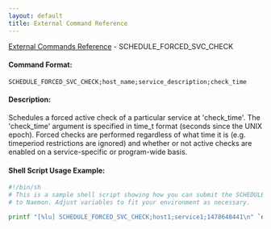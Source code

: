 ```yaml
---
layout: default
title: External Command Reference
---
```


<!--
************************************************
* AUTO GENERATED PAGE - USE ./update SCRIPT
************************************************
-->

<span class="glyphicon glyphicon-arrow-up"></span><a href="index.html"> External Commands Reference</a> - SCHEDULE_FORCED_SVC_CHECK<br>


#### Command Format:

`SCHEDULE_FORCED_SVC_CHECK;host_name;service_description;check_time`

#### Description:

Schedules a forced active check of a particular service at 'check_time'. The 'check_time' argument is specified in time_t format (seconds since the UNIX epoch). Forced checks are performed regardless of what time it is (e.g. timeperiod restrictions are ignored) and whether or not active checks are enabled on a service-specific or program-wide basis.

#### Shell Script Usage Example:

```sh
#!/bin/sh
# This is a sample shell script showing how you can submit the SCHEDULE_FORCED_SVC_CHECK command
# to Naemon. Adjust variables to fit your environment as necessary.

printf "[%lu] SCHEDULE_FORCED_SVC_CHECK;host1;service1;1478648441\n" `date +%s` > /var/lib/naemon/naemon.cmd
```



